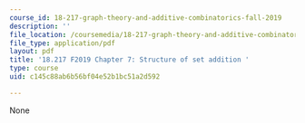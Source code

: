 ```yaml
---
course_id: 18-217-graph-theory-and-additive-combinatorics-fall-2019
description: ''
file_location: /coursemedia/18-217-graph-theory-and-additive-combinatorics-fall-2019/c145c88ab6b56bf04e52b1bc51a2d592_MIT18_217F19_ch7.pdf
file_type: application/pdf
layout: pdf
title: '18.217 F2019 Chapter 7: Structure of set addition '
type: course
uid: c145c88ab6b56bf04e52b1bc51a2d592

---
```

None